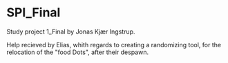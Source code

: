 # SPI_Final
Study project 1_Final by Jonas Kjær Ingstrup.

Help recieved by Elias, whith regards to creating a randomizing tool, for the relocation of the "food Dots", after their despawn.
